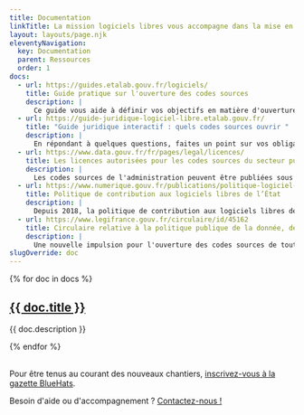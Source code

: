 ```yaml
---
title: Documentation
linkTitle: La mission logiciels libres vous accompagne dans la mise en oeuvre du plan d'action
layout: layouts/page.njk
eleventyNavigation:
  key: Documentation
  parent: Ressources
  order: 1
docs:
  - url: https://guides.etalab.gouv.fr/logiciels/
    title: Guide pratique sur l'ouverture des codes sources
    description: |
      Ce guide vous aide à définir vos objectifs en matière d'ouverture des codes sources.
  - url: https://guide-juridique-logiciel-libre.etalab.gouv.fr/
    title: "Guide juridique interactif : quels codes sources ouvrir "
    description: |
      En répondant à quelques questions, faites un point sur vos obligations.
  - url: https://www.data.gouv.fr/fr/pages/legal/licences/
    title: Les licences autorisées pour les codes sources du secteur public
    description: |
      Les codes sources de l'administration peuvent être publiées sous plusieurs licences, parmi lesquelles : Apache, BSD, CeCILL, MPL et les licences du projet GNU.
  - url: https://www.numerique.gouv.fr/publications/politique-logiciel-libre/
    title: Politique de contribution aux logiciels libres de l’État
    description: |
      Depuis 2018, la politique de contribution aux logiciels libres de l’État guide l'ouverture des codes sources publics et la contribution à des projets tiers.
  - url: https://www.legifrance.gouv.fr/circulaire/id/45162
    title: Circulaire relative à la politique publique de la donnée, des algorithmes et des codes sources
    description: |
      Une nouvelle impulsion pour l'ouverture des codes sources de toutes les administrations.
slugOverride: doc
---
```


<div class="fr-grid-row fr-grid-row--gutters">

  {% for doc in docs %}
  <div class="fr-col-12 fr-col-md-4">
    <div class="fr-card fr-enlarge-link">
      <div class="fr-card__body">
        <div class="fr-card__content">
          <h2 class="fr-card__title">
            <a href="{{ doc.url }}" class="fr-card__link">{{ doc.title }}</a>
          </h2>
          <p class="fr-card__desc">{{ doc.description }}</p>
        </div>
      </div>
    </div>
  </div>
  {% endfor %}

</div>

<br>

Pour être tenus au courant des nouveaux chantiers, [inscrivez-vous à la gazette BlueHats](https://code.gouv.fr/newsletters/subscribe/bluehats@mail.etalab.studio).

Besoin d'aide ou d'accompagnement ?  [Contactez-nous !](mailto:contact@code.gouv.fr)
